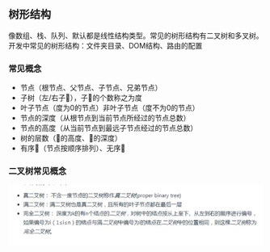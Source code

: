 ## 树形结构

像数组、栈、队列、默认都是线性结构类型。常见的树形结构有二叉树和多叉树。
开发中常见的树形结构：文件夹目录、DOM结构、路由的配置

### 常见概念
* 节点（根节点、父节点、子节点、兄弟节点）
* 子树（左/右子🌲），子🌲的个数称之为度
* 叶子节点（度为0的节点）非叶子节点（度不为0的节点）
* 节点的深度（从根节点到当前节点所经过的节点总数）
* 节点的高度（从当前节点到最远子节点经过的节点总数）
* 树的层数（🌲的高度、🌲的深度）
* 有序🌲（节点按顺序排列）、无序🌲

### 二叉树常见概念

![Image text](./img/1.jpg)